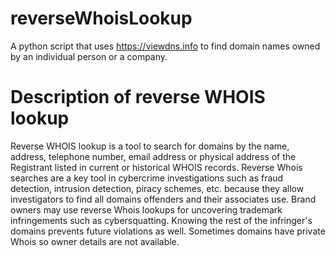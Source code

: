 # reverseWhoisLookup
A python script that uses https://viewdns.info to find domain names owned by an individual person or a company.  


# Description of reverse WHOIS lookup
<p>
Reverse WHOIS lookup is a tool to search for domains by the name, address, telephone number, email address or physical address of the Registrant listed in current or historical WHOIS records. Reverse Whois searches are a key tool in cybercrime investigations such as fraud detection, intrusion detection, piracy schemes, etc. because they allow investigators to find all domains offenders and their associates use. Brand owners may use reverse Whois lookups for uncovering trademark infringements such as cybersquatting. Knowing the rest of the infringer's domains prevents future violations as well. Sometimes domains have private Whois so owner details are not available.
</p>
